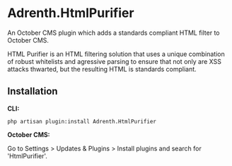 # Adrenth.HtmlPurifier

An October CMS plugin which adds a standards compliant HTML filter to October CMS.

HTML Purifier is an HTML filtering solution that uses a unique combination of robust whitelists and agressive parsing to ensure that not only are XSS attacks thwarted, but the resulting HTML is standards compliant.

## Installation

**CLI:**

`php artisan plugin:install Adrenth.HtmlPurifier`

**October CMS:**

Go to Settings > Updates & Plugins > Install plugins and search for 'HtmlPurifier'. 


